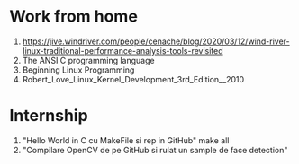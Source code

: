 # Work from home
1. https://jive.windriver.com/people/cenache/blog/2020/03/12/wind-river-linux-traditional-performance-analysis-tools-revisited
2. The ANSI C programming language
3. Beginning Linux Programming
4. Robert_Love_Linux_Kernel_Development_3rd_Edition__2010

# Internship
1. "Hello World in C cu MakeFile si rep in GitHub"
make all
2. "Compilare OpenCV de pe GitHub si rulat un sample de face detection"
